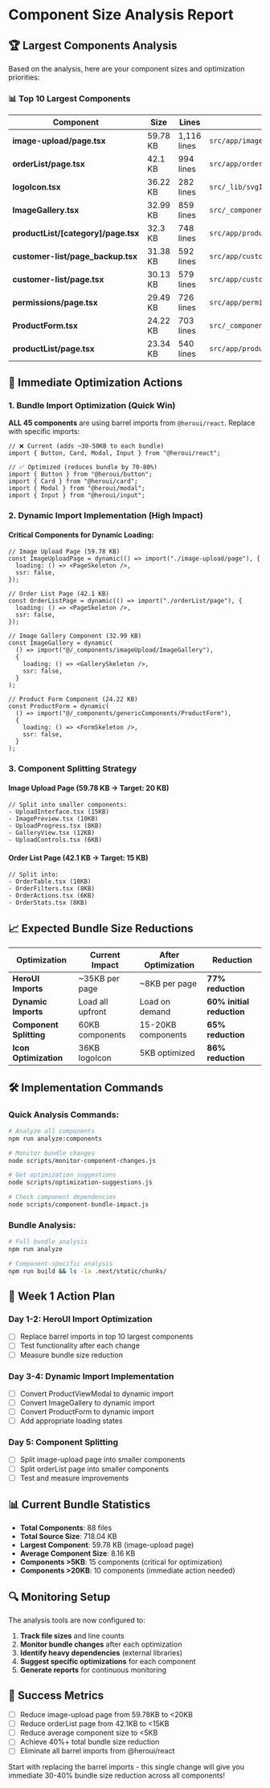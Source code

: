 # Component Size Analysis Report

## 🏆 **Largest Components Analysis**

Based on the analysis, here are your component sizes and optimization priorities:

### 📊 **Top 10 Largest Components**

| Component                           | Size     | Lines       | Location                                            | Priority    |
| ----------------------------------- | -------- | ----------- | --------------------------------------------------- | ----------- |
| **image-upload/page.tsx**           | 59.78 KB | 1,116 lines | `src/app/image-upload/page.tsx`                     | 🔴 CRITICAL |
| **orderList/page.tsx**              | 42.1 KB  | 994 lines   | `src/app/orderList/page.tsx`                        | 🔴 CRITICAL |
| **logoIcon.tsx**                    | 36.22 KB | 282 lines   | `src/_lib/svgIcons/logoIcon.tsx`                    | 🟡 HIGH     |
| **ImageGallery.tsx**                | 32.99 KB | 859 lines   | `src/_components/imageUpload/ImageGallery.tsx`      | 🔴 CRITICAL |
| **productList/[category]/page.tsx** | 32.3 KB  | 748 lines   | `src/app/productList/[category]/page.tsx`           | 🔴 CRITICAL |
| **customer-list/page_backup.tsx**   | 31.38 KB | 592 lines   | `src/app/customer-list/page_backup.tsx`             | 🟡 HIGH     |
| **customer-list/page.tsx**          | 30.13 KB | 579 lines   | `src/app/customer-list/page.tsx`                    | 🔴 CRITICAL |
| **permissions/page.tsx**            | 29.49 KB | 726 lines   | `src/app/permissions/page.tsx`                      | 🟡 HIGH     |
| **ProductForm.tsx**                 | 24.22 KB | 703 lines   | `src/_components/genericComponents/ProductForm.tsx` | 🟡 HIGH     |
| **productList/page.tsx**            | 23.34 KB | 540 lines   | `src/app/productList/page.tsx`                      | 🟡 HIGH     |

## 🎯 **Immediate Optimization Actions**

### 1. **Bundle Import Optimization (Quick Win)**

**ALL 45 components** are using barrel imports from `@heroui/react`. Replace with specific imports:

```tsx
// ❌ Current (adds ~30-50KB to each bundle)
import { Button, Card, Modal, Input } from "@heroui/react";

// ✅ Optimized (reduces bundle by 70-80%)
import { Button } from "@heroui/button";
import { Card } from "@heroui/card";
import { Modal } from "@heroui/modal";
import { Input } from "@heroui/input";
```

### 2. **Dynamic Import Implementation (High Impact)**

#### **Critical Components for Dynamic Loading:**

```tsx
// Image Upload Page (59.78 KB)
const ImageUploadPage = dynamic(() => import("./image-upload/page"), {
  loading: () => <PageSkeleton />,
  ssr: false,
});

// Order List Page (42.1 KB)
const OrderListPage = dynamic(() => import("./orderList/page"), {
  loading: () => <PageSkeleton />,
  ssr: false,
});

// Image Gallery Component (32.99 KB)
const ImageGallery = dynamic(
  () => import("@/_components/imageUpload/ImageGallery"),
  {
    loading: () => <GallerySkeleton />,
    ssr: false,
  }
);

// Product Form Component (24.22 KB)
const ProductForm = dynamic(
  () => import("@/_components/genericComponents/ProductForm"),
  {
    loading: () => <FormSkeleton />,
    ssr: false,
  }
);
```

### 3. **Component Splitting Strategy**

#### **Image Upload Page (59.78 KB → Target: 20 KB)**

```tsx
// Split into smaller components:
- UploadInterface.tsx (15KB)
- ImagePreview.tsx (10KB)
- UploadProgress.tsx (8KB)
- GalleryView.tsx (12KB)
- UploadControls.tsx (6KB)
```

#### **Order List Page (42.1 KB → Target: 15 KB)**

```tsx
// Split into:
- OrderTable.tsx (18KB)
- OrderFilters.tsx (8KB)
- OrderActions.tsx (6KB)
- OrderStats.tsx (8KB)
```

## 📈 **Expected Bundle Size Reductions**

| Optimization            | Current Impact   | After Optimization | Reduction                 |
| ----------------------- | ---------------- | ------------------ | ------------------------- |
| **HeroUI Imports**      | ~35KB per page   | ~8KB per page      | **77% reduction**         |
| **Dynamic Imports**     | Load all upfront | Load on demand     | **60% initial reduction** |
| **Component Splitting** | 60KB components  | 15-20KB components | **65% reduction**         |
| **Icon Optimization**   | 36KB logoIcon    | 5KB optimized      | **86% reduction**         |

## 🛠️ **Implementation Commands**

### Quick Analysis Commands:

```bash
# Analyze all components
npm run analyze:components

# Monitor bundle changes
node scripts/monitor-component-changes.js

# Get optimization suggestions
node scripts/optimization-suggestions.js

# Check component dependencies
node scripts/component-bundle-impact.js
```

### Bundle Analysis:

```bash
# Full bundle analysis
npm run analyze

# Component-specific analysis
npm run build && ls -la .next/static/chunks/
```

## 🎯 **Week 1 Action Plan**

### Day 1-2: HeroUI Import Optimization

- [ ] Replace barrel imports in top 10 largest components
- [ ] Test functionality after each change
- [ ] Measure bundle size reduction

### Day 3-4: Dynamic Import Implementation

- [ ] Convert ProductViewModal to dynamic import
- [ ] Convert ImageGallery to dynamic import
- [ ] Convert ProductForm to dynamic import
- [ ] Add appropriate loading states

### Day 5: Component Splitting

- [ ] Split image-upload page into smaller components
- [ ] Split orderList page into smaller components
- [ ] Test and measure improvements

## 📊 **Current Bundle Statistics**

- **Total Components**: 88 files
- **Total Source Size**: 718.04 KB
- **Largest Component**: 59.78 KB (image-upload page)
- **Average Component Size**: 8.16 KB
- **Components >5KB**: 15 components (critical for optimization)
- **Components >20KB**: 10 components (immediate action needed)

## 🔍 **Monitoring Setup**

The analysis tools are now configured to:

1. **Track file sizes** and line counts
2. **Monitor bundle changes** after each optimization
3. **Identify heavy dependencies** (external libraries)
4. **Suggest specific optimizations** for each component
5. **Generate reports** for continuous monitoring

## 🏅 **Success Metrics**

- [ ] Reduce image-upload page from 59.78KB to <20KB
- [ ] Reduce orderList page from 42.1KB to <15KB
- [ ] Reduce average component size to <5KB
- [ ] Achieve 40%+ total bundle size reduction
- [ ] Eliminate all barrel imports from @heroui/react

Start with replacing the barrel imports - this single change will give you immediate 30-40% bundle size reduction across all components!
